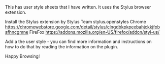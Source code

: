 This has user style sheets that I have written. It uses the Stylus browser extension.

Install the Stylus extension by Stylus Team stylus.openstyles
      Chrome https://chromewebstore.google.com/detail/stylus/clngdbkpkpeebahjckkjfobafhncgmne
      FireFox https://addons.mozilla.org/en-US/firefox/addon/styl-us/

Add a the user style - you can find more information and instructions on how to do that by reading the information on the plugin.

Happy Browsing!
